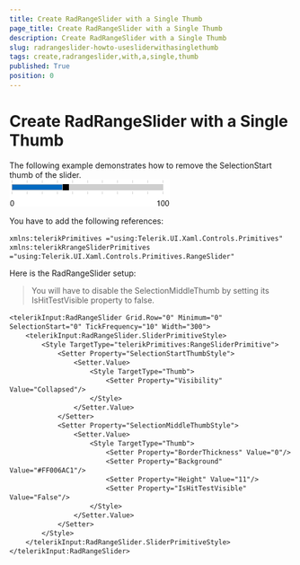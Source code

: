 ```yaml
---
title: Create RadRangeSlider with a Single Thumb
page_title: Create RadRangeSlider with a Single Thumb
description: Create RadRangeSlider with a Single Thumb
slug: radrangeslider-howto-usesliderwithasinglethumb
tags: create,radrangeslider,with,a,single,thumb
published: True
position: 0
---
```


# Create RadRangeSlider with a Single Thumb

The following example demonstrates how to remove the SelectionStart thumb of the slider.  
![Rad Range Slider-How To-One Thumb](images/RadRangeSlider-HowTo-OneThumb.png)

You have to add the following references:
	
	xmlns:telerikPrimitives ="using:Telerik.UI.Xaml.Controls.Primitives"
	xmlns:telerikRrangeSliderPrimitives ="using:Telerik.UI.Xaml.Controls.Primitives.RangeSlider"

Here is the RadRangeSlider setup:

> You will have to disable the SelectionMiddleThumb by setting its IsHitTestVisible property to false.

	<telerikInput:RadRangeSlider Grid.Row="0" Minimum="0" SelectionStart="0" TickFrequency="10" Width="300">
	    <telerikInput:RadRangeSlider.SliderPrimitiveStyle>
	        <Style TargetType="telerikPrimitives:RangeSliderPrimitive">
	            <Setter Property="SelectionStartThumbStyle">
	                <Setter.Value>
	                    <Style TargetType="Thumb">
	                        <Setter Property="Visibility" Value="Collapsed"/>
	                    </Style>
	                </Setter.Value>
	            </Setter>
	            <Setter Property="SelectionMiddleThumbStyle">
	                <Setter.Value>
	                    <Style TargetType="Thumb">
	                        <Setter Property="BorderThickness" Value="0"/>
	                        <Setter Property="Background" Value="#FF006AC1"/>
	                        <Setter Property="Height" Value="11"/>
	                        <Setter Property="IsHitTestVisible" Value="False"/>
	                    </Style>
	                </Setter.Value>
	            </Setter>
	        </Style>
	    </telerikInput:RadRangeSlider.SliderPrimitiveStyle>
	</telerikInput:RadRangeSlider>